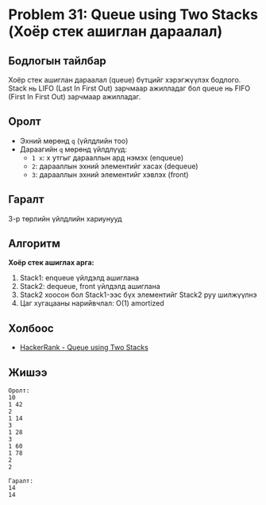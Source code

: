 # Problem 31: Queue using Two Stacks (Хоёр стек ашиглан дараалал)

## Бодлогын тайлбар

Хоёр стек ашиглан дараалал (queue) бүтцийг хэрэгжүүлэх бодлого. Stack нь LIFO (Last In First Out) зарчмаар ажилладаг бол queue нь FIFO (First In First Out) зарчмаар ажилладаг.

## Оролт

- Эхний мөрөнд `q` (үйлдлийн тоо)
- Дараагийн `q` мөрөнд үйлдлүүд:
  - `1 x`: x утгыг дарааллын ард нэмэх (enqueue)
  - `2`: дарааллын эхний элементийг хасах (dequeue)
  - `3`: дарааллын эхний элементийг хэвлэх (front)

## Гаралт

3-р төрлийн үйлдлийн хариунууд

## Алгоритм

**Хоёр стек ашиглах арга:**

1. Stack1: enqueue үйлдэлд ашиглана
2. Stack2: dequeue, front үйлдэлд ашиглана
3. Stack2 хоосон бол Stack1-ээс бүх элементийг Stack2 руу шилжүүлнэ
4. Цаг хугацааны нарийвчлал: O(1) amortized

## Холбоос

- [HackerRank - Queue using Two Stacks](https://www.hackerrank.com/challenges/queue-using-two-stacks)

## Жишээ

```
Оролт:
10
1 42
2
1 14
3
1 28
3
1 60
1 78
2
2

Гаралт:
14
14
```
